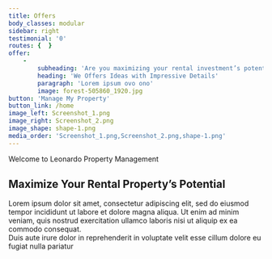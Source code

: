```yaml
---
title: Offers
body_classes: modular
sidebar: right
testimonial: '0'
routes: {  }
offer:
    -
        subheading: 'Are you maximizing your rental investment’s potential?'
        heading: 'We Offers Ideas with Impressive Details'
        paragraph: 'Lorem ipsum ovo ono'
        image: forest-505860_1920.jpg
button: 'Manage My Property'
button_link: /home
image_left: Screenshot_1.png
image_right: Screenshot_2.png
image_shape: shape-1.png
media_order: 'Screenshot_1.png,Screenshot_2.png,shape-1.png'
---
```


<span class="pseudo-dash flex flex-row items-center text-green-800"> Welcome to Leonardo Property Management </span> 
## Maximize Your Rental Property’s Potential

Lorem ipsum dolor sit amet, consectetur adipiscing elit, sed do eiusmod tempor incididunt ut labore et dolore magna aliqua. Ut enim ad minim veniam, quis nostrud exercitation ullamco laboris nisi ut aliquip ex ea commodo consequat.  <br>
Duis aute irure dolor in reprehenderit in voluptate velit esse cillum dolore eu fugiat nulla pariatur
<br>